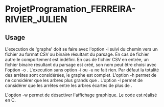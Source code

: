 # ProjetProgramation_FERREIRA-RIVIER_JULIEN

## Usage
L'execution de 'graphe' doit se faire avec l'option -i suivi du chemin vers un fichier au format CSV ou binaire résultant du parsage. En cas de fichier autre le comportement est indéfini.
 En cas de fichier CSV en entrée, un fichier binaire résultant du parsage est créé, son nom peut être choisi avec l'option -o <fichier>. L'execution sans option -i ou -u ne fait rien.
 Par défaut la totalité des arrêtes sont considérées, le graphe est complet. L'option -h <hauteur> permet de ne considérer que les arbres plus grands que <hauteur>. L'option -l <distance> permet de considérer que les arrêtes entre les arbres écartés de plus de <distance>.
 
 L'option -w permet de désactiver l'affichage graphique.
Le code est réalisé en C.

